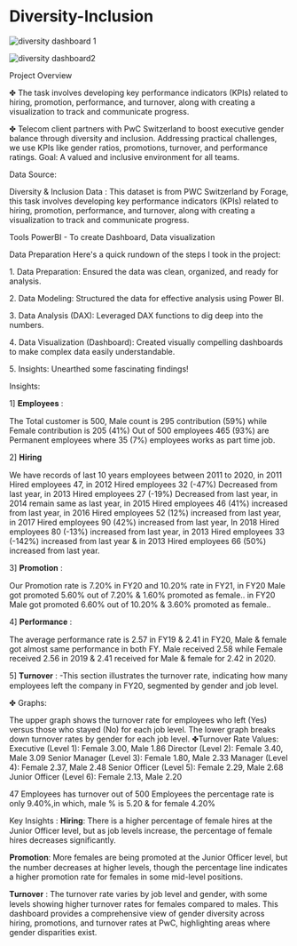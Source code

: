 # Diversity-Inclusion

![diversity dashboard 1](https://github.com/San-sangeetha/Diversity-Inclusion/assets/168886424/7f4e32a1-1b19-434a-bedf-88a773d3ea0a)

![diversity dashboard2](https://github.com/San-sangeetha/Diversity-Inclusion/assets/168886424/34d6a640-2fab-4df2-993d-0c52c0b7d559)

Project Overview

✤ The task involves developing key performance indicators (KPIs) related to hiring, promotion, performance, and turnover, along with creating a visualization to track and communicate progress.

✤ Telecom client partners with PwC Switzerland to boost executive gender balance through diversity and inclusion. Addressing practical challenges, we use KPIs like gender ratios, promotions, turnover, and performance ratings. Goal: A valued and inclusive environment for all teams.

Data Source:

Diversity & Inclusion Data : This dataset is from PWC Switzerland by Forage, this task involves developing key performance indicators (KPIs) related to hiring, promotion, performance, and turnover, along with creating a visualization to track and communicate progress.

Tools
PowerBI - To create Dashboard, Data visualization

Data Preparation
Here's a quick rundown of the steps I took in the project:

1️. Data Preparation: Ensured the data was clean, organized, and ready for analysis.

2️. Data Modeling: Structured the data for effective analysis using Power BI.

3️. Data Analysis (DAX): Leveraged DAX functions to dig deep into the numbers.

4️. Data Visualization (Dashboard): Created visually compelling dashboards to make complex data easily understandable.

5️. Insights: Unearthed some fascinating findings!

Insights:

1] 𝐄𝐦𝐩𝐥𝐨𝐲𝐞𝐞𝐬 :

The Total customer is 500, Male count is 295 contribution (59%) while Female contribution is 205 (41%) Out of 500 employees 465 (93%) are Permanent employees where 35 (7%) employees works as part time job.

2] 𝐇𝐢𝐫𝐢𝐧𝐠

We have records of last 10 years employees between 2011 to 2020, in 2011 Hired employees 47, in 2012 Hired employees 32 (-47%) Decreased from last year, in 2013 Hired employees 27 (-19%) Decreased from last year, in 2014 remain same as last year, in 2015 Hired employees 46 (41%) increased from last year, in 2016 Hired employees 52 (12%) increased from last year, in 2017 Hired employees 90 (42%) increased from last year, In 2018 Hired employees 80 (-13%) increased from last year, in 2013 Hired employees 33 (-142%) increased from last year & in 2013 Hired employees 66 (50%) increased from last year.

3] 𝐏𝐫𝐨𝐦𝐨𝐭𝐢𝐨𝐧 :

Our Promotion rate is 7.20% in FY20 and 10.20% rate in FY21, in FY20 Male got promoted 5.60% out of 7.20% & 1.60% promoted as female.. in FY20 Male got promoted 6.60% out of 10.20% & 3.60% promoted as female..

4] 𝐏𝐞𝐫𝐟𝐨𝐫𝐦𝐚𝐧𝐜𝐞 :

The average performance rate is 2.57 in FY19 & 2.41 in FY20, Male & female got almost same performance in both FY. Male received 2.58 while Female received 2.56 in 2019 & 2.41 received for Male & female for 2.42 in 2020.

5] 𝐓𝐮𝐫𝐧𝐨𝐯𝐞𝐫 : -This section illustrates the turnover rate, indicating how many employees left the company in FY20, segmented by gender and job level.

✤ Graphs:

The upper graph shows the turnover rate for employees who left (Yes) versus those who stayed (No) for each job level.
The lower graph breaks down turnover rates by gender for each job level.
✤Turnover Rate Values: Executive (Level 1): Female 3.00, Male 1.86 Director (Level 2): Female 3.40, Male 3.09 Senior Manager (Level 3): Female 1.80, Male 2.33 Manager (Level 4): Female 2.37, Male 2.48 Senior Officer (Level 5): Female 2.29, Male 2.68 Junior Officer (Level 6): Female 2.13, Male 2.20

47 Employees has turnover out of 500 Employees the percentage rate is only 9.40%,in which, male % is 5.20 & for female 4.20%

Key Insights :
𝐇𝐢𝐫𝐢𝐧𝐠: There is a higher percentage of female hires at the Junior Officer level, but as job levels increase, the percentage of female hires decreases significantly.

𝐏𝐫𝐨𝐦𝐨𝐭𝐢𝐨𝐧: More females are being promoted at the Junior Officer level, but the number decreases at higher levels, though the percentage line indicates a higher promotion rate for females in some mid-level positions.

𝐓𝐮𝐫𝐧𝐨𝐯𝐞𝐫 : The turnover rate varies by job level and gender, with some levels showing higher turnover rates for females compared to males. This dashboard provides a comprehensive view of gender diversity across hiring, promotions, and turnover rates at PwC, highlighting areas where gender disparities exist.
